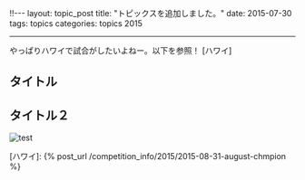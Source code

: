 !!---
layout: topic_post
title:  "トピックスを追加しました。"
date: 2015-07-30
tags: topics
categories: topics 2015

---

やっぱりハワイで試合がしたいよねー。以下を参照！
[ハワイ]


## タイトル

## タイトル２

<img src="http://placehold.it/500x300" alt="test">

[jficのサイト]:      http://www.jfic-japan.com
[ハワイ]: {% post_url /competition_info/2015/2015-08-31-august-chmpion %}
